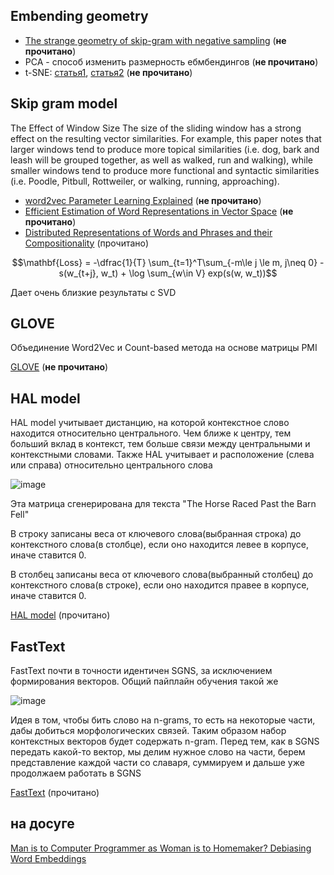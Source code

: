 ## Embending geometry

* [The strange geometry of skip-gram with negative sampling](https://aclanthology.org/D17-1308.pdf) (**не прочитано**)
* PCA - способ изменить размерность ебмбендингов (**не прочитано**)
* t-SNE: [статья1](https://distill.pub/2016/misread-tsne/), [статья2](https://datareview.info/article/algoritm-t-sne-illyustrirovannyiy-vvodnyiy-kurs/) (**не прочитано**)

## Skip gram model

The Effect of Window Size
The size of the sliding window has a strong effect on the resulting vector similarities. For example, this paper notes that larger windows tend to produce more topical similarities (i.e. dog, bark and leash will be grouped together, as well as walked, run and walking), while smaller windows tend to produce more functional and syntactic similarities (i.e. Poodle, Pitbull, Rottweiler, or walking, running, approaching).

* [word2vec Parameter Learning Explained](https://arxiv.org/pdf/1411.2738.pdf) (**не прочитано**)
* [Efficient Estimation of Word Representations in Vector Space](https://arxiv.org/pdf/1301.3781.pdf) (**не прочитано**)
* [Distributed Representations of Words and Phrases and their Compositionality](https://proceedings.neurips.cc/paper_files/paper/2013/file/9aa42b31882ec039965f3c4923ce901b-Paper.pdf) (прочитано)


$$\mathbf{Loss} = -\dfrac{1}{T} \sum_{t=1}^T\sum_{-m\le j \le m, j\neq 0}  - s(w_{t+j}, w_t) + \log \sum_{w\in V} exp(s(w, w_t))$$

Дает очень близкие результаты с SVD

## GLOVE
Объединение Word2Vec и Count-based метода на основе матрицы PMI

[GLOVE](https://aclanthology.org/D14-1162.pdf) (**не прочитано**)


## HAL model
HAL model учитывает дистанцию, на которой контекстное слово находится относительно центрального. Чем ближе к центру, тем больший вклад в контекст, тем больше связи между центральными и контекстными словами. Также HAL учитывает и расположение (слева или справа) относительно центрального слова

![image](https://github.com/Dima-Gri/NLP/assets/60757623/b54a2311-e8e1-48e9-848c-201946212548)

Эта матрица сгенерирована для текста "The Horse Raced Past the Barn Fell"

В строку записаны веса от ключевого слова(выбранная строка) до контекстного слова(в столбце), если оно находится левее в корпусе, иначе ставится 0.


В столбец записаны веса от ключевого слова(выбранный столбец) до контекстного слова(в строке), если оно находится правее в корпусе, иначе ставится 0.



[HAL model](https://link.springer.com/content/pdf/10.3758/BF03204766.pdf) (прочитано)

## FastText
FastText почти в точности идентичен SGNS, за исключением формирования векторов. Общий пайплайн обучения такой же

![image](https://github.com/Dima-Gri/NLP/assets/60757623/e73d216c-3001-43d6-bbac-c60597dddcfe)

Идея в том, чтобы бить слово на n-grams, то есть на некоторые части, дабы добиться морфологических связей. Таким образом набор контекстных векторов будет содержать n-gram. Перед тем, как в SGNS передать какой-то вектор, мы делим нужное слово на части, берем представление каждой части со славаря, суммируем и дальше уже продолжаем работать в SGNS

[FastText](https://arxiv.org/pdf/1607.04606.pdf) (прочитано)


## на досуге
[Man is to Computer Programmer as Woman is to Homemaker? Debiasing Word Embeddings](https://proceedings.neurips.cc/paper_files/paper/2016/file/a486cd07e4ac3d270571622f4f316ec5-Paper.pdf)

